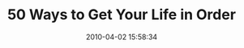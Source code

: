 ---
date: 2010-04-02 15:58:34
link:
  source: delicious
  source_url: https://del.icio.us/roytang
  text: 50 Ways to Get Your Life in Order
  url: http://litemind.com/life-in-order/?utm_source=feedburner&utm_medium=feed&utm_campaign=Feed%3A+litemind+%28Litemind%29&utm_content=Google+Reader
slug: 50-ways-to-get-your-life-in-order
source: delicious
tags:
- selfhelp
title: 50 Ways to Get Your Life in Order
---